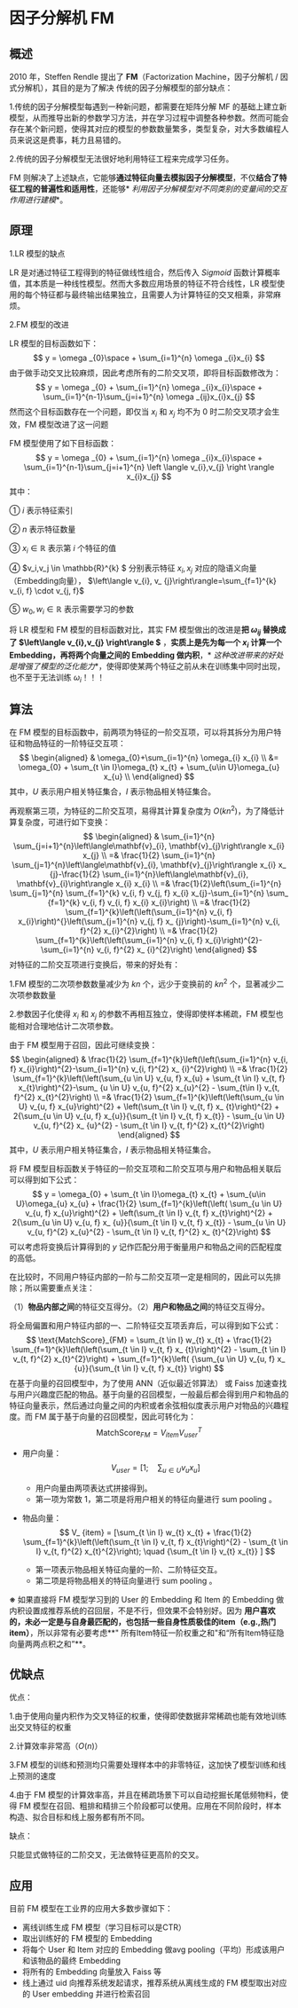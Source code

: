 # 因子分解机 FM

## 概述

2010 年，Steffen Rendle 提出了 **FM**（Factorization Machine，因子分解机 / 因式分解机），其目的是为了解决 传统的因子分解模型的部分缺点：

1.传统的因子分解模型每遇到一种新问题，都需要在矩阵分解 MF
的基础上建立新模型，从而推导出新的参数学习方法，并在学习过程中调整各种参数。然而可能会存在某个新问题，使得其对应的模型的参数数量繁多，类型复杂，对大多数编程人员来说这是费事，耗力且易错的。

2.传统的因子分解模型无法很好地利用特征工程来完成学习任务。

FM 则解决了上述缺点，它能够**通过特征向量去模拟因子分解模型**，不仅**结合了特征工程的普遍性和适用性**，还能够*
*利用因子分解模型对不同类别的变量间的交互作用进行建模**。

## 原理

1.LR 模型的缺点

LR 是对通过特征工程得到的特征做线性组合，然后传入 $Sigmoid$ 函数计算概率值，其本质是一种线性模型。然而大多数应用场景的特征不符合线性，LR
模型使用的每个特征都与最终输出结果独立，且需要人为计算特征的交叉相乘，非常麻烦。

2.FM 模型的改进

LR 模型的目标函数如下：
$$
y = \omega _{0}\space + \sum_{i=1}^{n} \omega _{i}x_{i}
$$
由于做手动交叉比较麻烦，因此考虑所有的二阶交叉项，即将目标函数修改为：
$$
y = \omega _{0} + \sum_{i=1}^{n} \omega _{i}x_{i}\space + \sum_{i=1}^{n-1}\sum_{j=i+1}^{n} \omega _{ij}x_{i}x_{j}
$$
然而这个目标函数存在一个问题，即仅当 $x_{i}$ 和 $x_{j}$ 均不为 0 时二阶交叉项才会生效，FM 模型改进了这一问题

FM 模型使用了如下目标函数：
$$
y = \omega _{0} + \sum_{i=1}^{n} \omega _{i}x_{i}\space + \sum_{i=1}^{n-1}\sum_{j=i+1}^{n} \left \langle v_{i},v_{j}
\right \rangle x_{i}x_{j}
$$
其中：

① $i$ 表示特征索引

② $n$ 表示特征数量

③ $x_i \in \mathbb{R}$ 表示第 $i$ 个特征的值

④ $v_i,v_j \in \mathbb{R}^{k} $ 分别表示特征 $x_i,x_j$ 对应的隐语义向量（Embedding向量）， $\left\langle v_{i}, v_
{j}\right\rangle=\sum_{f=1}^{k} v_{i, f} \cdot v_{j, f}$

⑤ $w_0,w_i\in \mathbb{R}$ 表示需要学习的参数

将 LR 模型和 FM 模型的目标函数对比，其实 FM 模型做出的改进是**把 $\omega_{ij}$ 替换成了 $\left\langle v_{i},v_{j}
\right\rangle $** ，**实质上是先为每一个 $x_{i}$ 计算一个 Embedding，再将两个向量之间的 Embedding 做内积**，*
*这种改进带来的好处是增强了模型的泛化能力**，使得即使某两个特征之前从未在训练集中同时出现，也不至于无法训练 $\omega_
{i}$！！！

## 算法

在 FM 模型的目标函数中，前两项为特征的一阶交互项，可以将其拆分为用户特征和物品特征的一阶特征交互项：
$$
\begin{aligned}
& \omega_{0}+\sum_{i=1}^{n} \omega_{i} x_{i} \\
&= \omega_{0} + \sum_{t \in I}\omega_{t} x_{t} + \sum_{u\in U}\omega_{u} x_{u} \\
\end{aligned}
$$
其中，$U$ 表示用户相关特征集合，$I$ 表示物品相关特征集合。

再观察第三项，为特征的二阶交互项，易得其计算复杂度为 $O\left(k n^{2}\right)$，为了降低计算复杂度，可进行如下变换：
$$
\begin{aligned}
& \sum_{i=1}^{n} \sum_{j=i+1}^{n}\left\langle\mathbf{v}_{i}, \mathbf{v}_{j}\right\rangle x_{i} x_{j} \\
=& \frac{1}{2} \sum_{i=1}^{n} \sum_{j=1}^{n}\left\langle\mathbf{v}_{i}, \mathbf{v}_{j}\right\rangle x_{i} x_
{j}-\frac{1}{2} \sum_{i=1}^{n}\left\langle\mathbf{v}_{i}, \mathbf{v}_{i}\right\rangle x_{i} x_{i} \\
=& \frac{1}{2}\left(\sum_{i=1}^{n} \sum_{j=1}^{n} \sum_{f=1}^{k} v_{i, f} v_{j, f} x_{i} x_{j}-\sum_{i=1}^{n} \sum_
{f=1}^{k} v_{i, f} v_{i, f} x_{i} x_{i}\right) \\
=& \frac{1}{2} \sum_{f=1}^{k}\left(\left(\sum_{i=1}^{n} v_{i, f} x_{i}\right)^{}\left(\sum_{j=1}^{n} v_{j, f} x_
{j}\right)-\sum_{i=1}^{n} v_{i, f}^{2} x_{i}^{2}\right) \\
=& \frac{1}{2} \sum_{f=1}^{k}\left(\left(\sum_{i=1}^{n} v_{i, f} x_{i}\right)^{2}-\sum_{i=1}^{n} v_{i, f}^{2} x_
{i}^{2}\right)
\end{aligned}
$$
对特征的二阶交互项进行变换后，带来的好处有：

1.FM 模型的二次项参数数量减少为 $kn$ 个，远少于变换前的 $kn^{2}$ 个，显著减少二次项参数数量

2.参数因子化使得 $x_{i}$ 和 $x_{j}$ 的参数不再相互独立，使得即使样本稀疏，FM 模型也能相对合理地估计二次项参数。

由于 FM 模型用于召回，因此可继续变换：
$$
\begin{aligned}
& \frac{1}{2} \sum_{f=1}^{k}\left(\left(\sum_{i=1}^{n} v_{i, f} x_{i}\right)^{2}-\sum_{i=1}^{n} v_{i, f}^{2} x_
{i}^{2}\right) \\
=& \frac{1}{2} \sum_{f=1}^{k}\left(\left(\sum_{u \in U} v_{u, f} x_{u} + \sum_{t \in I} v_{t, f} x_{t}\right)^{2}-\sum_
{u \in U} v_{u, f}^{2} x_{u}^{2} - \sum_{t\in I} v_{t, f}^{2} x_{t}^{2}\right) \\
=& \frac{1}{2} \sum_{f=1}^{k}\left(\left(\sum_{u \in U} v_{u, f} x_{u}\right)^{2} + \left(\sum_{t \in I} v_{t, f} x_
{t}\right)^{2} + 2{\sum_{u \in U} v_{u, f} x_{u}}{\sum_{t \in I} v_{t, f} x_{t}} - \sum_{u \in U} v_{u, f}^{2} x_
{u}^{2} - \sum_{t \in I} v_{t, f}^{2} x_{t}^{2}\right)  
\end{aligned}
$$
其中，$U$ 表示用户相关特征集合，$I$ 表示物品相关特征集合。

将 FM 模型目标函数关于特征的一阶交互项和二阶交互项与用户和物品相关联后可以得到如下公式：
$$
y = \omega_{0} + \sum_{t \in I}\omega_{t} x_{t} + \sum_{u\in U}\omega_{u} x_{u} + \frac{1}{2} \sum_{f=1}^{k}\left(\left(
\sum_{u \in U} v_{u, f} x_{u}\right)^{2} + \left(\sum_{t \in I} v_{t, f} x_{t}\right)^{2} + 2{\sum_{u \in U} v_{u, f} x_
{u}}{\sum_{t \in I} v_{t, f} x_{t}} - \sum_{u \in U} v_{u, f}^{2} x_{u}^{2} - \sum_{t \in I} v_{t, f}^{2} x_
{t}^{2}\right)
$$
可以考虑将变换后计算得到的 $y$ 记作匹配分用于衡量用户和物品之间的匹配程度的高低。

在比较时，不同用户特征内部的一阶与二阶交互项一定是相同的，因此可以先排除；所以需要重点关注：

（1）**物品内部之间**的特征交互得分。（2）**用户和物品之间**的特征交互得分。

将全局偏置和用户特征内部的一、二阶特征交互项丢弃后，可以得到如下公式：
$$
\text{MatchScore}_{FM} = \sum_{t \in I} w_{t} x_{t} + \frac{1}{2} \sum_{f=1}^{k}\left(\left(\sum_{t \in I} v_{t, f} x_
{t}\right)^{2} - \sum_{t \in I} v_{t, f}^{2} x_{t}^{2}\right)  + \sum_{f=1}^{k}\left( {\sum_{u \in U} v_{u, f} x_
{u}}{\sum_{t \in I} v_{t, f} x_{t}} \right)
$$
在基于向量的召回模型中，为了使用 ANN（近似最近邻算法） 或 Faiss
加速查找与用户兴趣度匹配的物品。基于向量的召回模型，一般最后都会得到用户和物品的特征向量表示，然后通过向量之间的内积或者余弦相似度表示用户对物品的兴趣程度。而
FM 属于基于向量的召回模型，因此可转化为：
$$
\text{MatchScore}_{FM} = V_{item} V_{user}^T
$$

+ 用户向量：
  $$
  V_{user} = [1; \quad {\sum_{u \in U} v_{u} x_{u}}]
  $$

    + 用户向量由两项表达式拼接得到。
    + 第一项为常数 $1$，第二项是将用户相关的特征向量进行 sum pooling 。

+ 物品向量：
  $$
  V_
  {item} = [\sum_{t \in I} w_{t} x_{t} + \frac{1}{2} \sum_{f=1}^{k}\left(\left(\sum_{t \in I} v_{t, f} x_{t}\right)^{2} - \sum_{t \in I} v_{t, f}^{2} x_{t}^{2}\right); \quad
  {\sum_{t \in I} v_{t} x_{t}} ]
  $$

    + 第一项表示物品相关特征向量的一阶、二阶特征交互。
    + 第二项是将物品相关的特征向量进行 sum pooling 。

**※**  如果直接将 FM 模型学习到的 User 的 Embedding 和 Item 的 Embedding 做内积设置成推荐系统的召回层，不是不行，但效果不会特别好。因为
**用户喜欢的，未必一定是与自身最匹配的，也包括一些自身性质极佳的item（e.g.,热门 item）**，所以非常有必要考虑**"
所有Item特征一阶权重之和"和“所有Item特征隐向量两两点积之和”**。

## **优缺点**

优点：

1.由于使用向量内积作为交叉特征的权重，使得即使数据非常稀疏也能有效地训练出交叉特征的权重

2.计算效率非常高（$O(n)$）

3.FM 模型的训练和预测均只需要处理样本中的非零特征，这加快了模型训练和线上预测的速度

4.由于 FM 模型的计算效率高，并且在稀疏场景下可以自动挖掘长尾低频物料，使得 FM
模型在召回、粗排和精排三个阶段都可以使用。应用在不同阶段时，样本构造、拟合目标和线上服务都有所不同。

缺点：

只能显式做特征的二阶交叉，无法做特征更高阶的交叉。

## 应用

目前 FM 模型在工业界的应用大多数步骤如下：

- 离线训练生成 FM 模型（学习目标可以是CTR）
- 取出训练好的 FM 模型的 Embedding
- 将每个 User 和 Item 对应的 Embedding 做avg pooling（平均）形成该用户和该物品的最终 Embedding
- 将所有的 Embedding 向量放入 Faiss 等
- 线上通过 uid 向推荐系统发起请求，推荐系统从离线生成的 FM 模型取出对应的 User embedding 并进行检索召回

